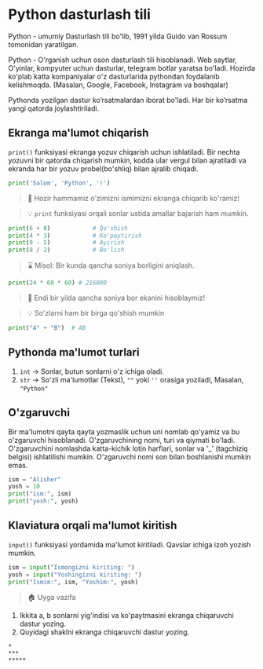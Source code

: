 # Python dasturlash tili


Python - umumiy Dasturlash tili bo'lib, 1991 yilda Guido van Rossum tomonidan yaratilgan.

Python - O'rganish uchun oson dasturlash tili hisoblanadi. Web saytlar, O'yinlar, kompyuter uchun dasturlar, telegram botlar yaratsa bo'ladi. Hozirda ko'plab katta kompaniyalar o'z dasturlarida pythondan foydalanib kelishmoqda. (Masalan, Google, Facebook, Instagram va boshqalar)

Pythonda yozilgan dastur ko’rsatmalardan iborat bo'ladi. Har bir ko’rsatma yangi qatorda joylashtiriladi.

## Ekranga ma'lumot chiqarish

`print()` funksiyasi ekranga yozuv chiqarish uchun ishlatiladi. Bir nechta yozuvni bir qatorda chiqarish mumkin, kodda ular vergul bilan ajratiladi va ekranda har bir yozuv probel(bo'shliq) bilan ajralib chiqadi.
```python
print('Salom', 'Python', '!')
```
> 📝 Hozir hammamiz o'zimizni ismimizni ekranga chiqarib ko'ramiz!

> 💡 `print` funksiyasi orqali sonlar ustida amallar bajarish ham mumkin.

```python
print(6 + 8)            # Qo'shish
print(4 * 3)            # Ko'paytirish
print(9 - 5)            # Ayirish
print(8 / 2)            # Bo'lish
```

> ⌛ Misol: Bir kunda qancha soniya borligini aniqlash.

```python
print(24 * 60 * 60) # 216000
```

> 📝 Endi bir yilda qancha soniya bor ekanini hisoblaymiz!

> 💡 So'zlarni ham bir birga qo'shish mumkin

```python
print("A" + "B")  # AB
```

## Pythonda ma'lumot turlari

1. `int`    -> Sonlar, butun sonlarni o'z ichiga oladi.
2. `str`    -> So'zli ma'lumotlar (Tekst), `""` yoki `''` orasiga yoziladi, Masalan, `"Python"`


 ## O'zgaruvchi

Bir ma'lumotni qayta qayta yozmaslik uchun uni nomlab qo'yamiz va bu o'zgaruvchi hisoblanadi. O'zgaruvchining nomi, turi va qiymati bo'ladi.
O'zgaruvchini nomlashda katta-kichik lotin harflari, sonlar va '_' (tagchiziq belgisi) ishlatilishi mumkin. O'zgaruvchi nomi son bilan boshlanishi mumkin emas.

```python
ism = "Alisher"
yosh = 10
print("ism:", ism)
print("yosh:", yosh)
```

## Klaviatura orqali ma'lumot kiritish

`input()` funksiyasi yordamida ma'lumot kiritiladi. Qavslar ichiga izoh yozish mumkin.

```python
ism = input("Ismongizni kiriting: ")
yosh = input("Yoshingizni kiriting: ")
print("Ismim:", ism, "Yoshim:", yosh)
```

> 🏠 Uyga vazifa

1. Ikkita a, b sonlarni yig'indisi va ko'paytmasini ekranga chiqaruvchi dastur yozing.
2. Quyidagi shaklni ekranga chiqaruvchi dastur yozing.

```
*
***
*****
```

